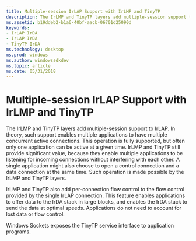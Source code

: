 ```yaml
---
title: Multiple-session IrLAP Support with IrLMP and TinyTP
description: The IrLMP and TinyTP layers add multiple-session support to IrLAP.
ms.assetid: b19ddeb2-b1a6-40bf-aacb-06701d25090d
keywords:
- IrLAP IrDA
- IrLAP IrDA
- TinyTP IrDA
ms.technology: desktop
ms.prod: windows
ms.author: windowssdkdev
ms.topic: article
ms.date: 05/31/2018
---
```


# Multiple-session IrLAP Support with IrLMP and TinyTP

The IrLMP and TinyTP layers add multiple-session support to IrLAP. In theory, such support enables multiple applications to have multiple concurrent active connections. This operation is fully supported, but often only one application can be active at a given time. IrLMP and TinyTP still provide significant value, because they enable multiple applications to be listening for incoming connections without interfering with each other. A single application might also choose to open a control connection and a data connection at the same time. Such operation is made possible by the IrLMP and TinyTP layers.

IrLMP and TinyTP also add per-connection flow control to the flow control provided by the single IrLAP connection. This feature enables applications to offer data to the IrDA stack in large blocks, and enables the IrDA stack to send the data at optimal speeds. Applications do not need to account for lost data or flow control.

Windows Sockets exposes the TinyTP service interface to application programs.

 

 




